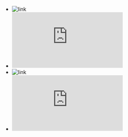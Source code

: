  * ![link](url\_\:\$\?)
 * ![link](http://g&ouml;&ouml;gle.com)
 * ![link][ref1]
 * ![link][ref2]

[ref1]: url\_\:\$\?
[ref2]: http://g&ouml;&ouml;gle.com

